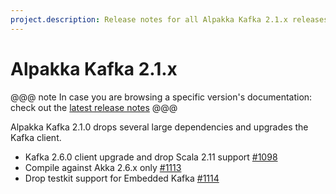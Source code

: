 ```yaml
---
project.description: Release notes for all Alpakka Kafka 2.1.x releases.
---
```

# Alpakka Kafka 2.1.x

@@@ note
In case you are browsing a specific version's documentation: check out the [latest release notes](https://doc.akka.io/docs/alpakka-kafka/current/release-notes/index.html)
@@@

Alpakka Kafka 2.1.0 drops several large dependencies and upgrades the Kafka client.

* Kafka 2.6.0 client upgrade and drop Scala 2.11 support [#1098](https://github.com/akka/alpakka-kafka/issues/1098)
* Compile against Akka 2.6.x only [#1113](https://github.com/akka/alpakka-kafka/issues/1113)
* Drop testkit support for Embedded Kafka [#1114](https://github.com/akka/alpakka-kafka/issues/1114)
